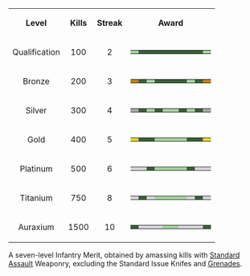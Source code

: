 <table>
<tbody>
<tr class="odd">
<td style="text-align: center;"><p><b>Level</b></p></td>
<td style="text-align: center;"><p><b>Kills</b></p></td>
<td style="text-align: center;"><p><b>Streak</b></p></td>
<td style="text-align: center;"><p><b>Award</b></p></td>
</tr>
<tr class="even">
<td style="text-align: center;"><p>Qualification</p></td>
<td style="text-align: center;"><p>100</p></td>
<td style="text-align: center;"><p>2</p></td>
<td style="text-align: center;"><table class="bigmerit">
<tr>
<td bgcolor="#A3D39C">
</td>
<td bgcolor="#386037">
</td>
<td bgcolor="#386037">
</td>
<td bgcolor="#386037">
</td>
<td bgcolor="#386037">
</td>
<td bgcolor="#386037">
</td>
<td bgcolor="#386037">
</td>
<td bgcolor="#386037">
</td>
<td bgcolor="#386037">
</td>
<td bgcolor="#A3D39C">
</td>
</tr>
</table></td>
</tr>
<tr class="odd">
<td style="text-align: center;"><p>Bronze</p></td>
<td style="text-align: center;"><p>200</p></td>
<td style="text-align: center;"><p>3</p></td>
<td style="text-align: center;"><table class="bigmerit">
<tr>
<td bgcolor="#C58200">
</td>
<td bgcolor="#386037">
</td>
<td bgcolor="#A3D39C">
</td>
<td bgcolor="#386037">
</td>
<td bgcolor="#386037">
</td>
<td bgcolor="#386037">
</td>
<td bgcolor="#386037">
</td>
<td bgcolor="#A3D39C">
</td>
<td bgcolor="#386037">
</td>
<td bgcolor="#C58200">
</td>
</tr>
</table></td>
</tr>
<tr class="even">
<td style="text-align: center;"><p>Silver</p></td>
<td style="text-align: center;"><p>300</p></td>
<td style="text-align: center;"><p>4</p></td>
<td style="text-align: center;"><table class="bigmerit">
<tr>
<td bgcolor="#AAAAAA">
</td>
<td bgcolor="#386037">
</td>
<td bgcolor="#A3D39C">
</td>
<td bgcolor="#386037">
</td>
<td bgcolor="#A3D39C">
</td>
<td bgcolor="#A3D39C">
</td>
<td bgcolor="#386037">
</td>
<td bgcolor="#A3D39C">
</td>
<td bgcolor="#386037">
</td>
<td bgcolor="#AAAAAA">
</td>
</tr>
</table></td>
</tr>
<tr class="odd">
<td style="text-align: center;"><p>Gold</p></td>
<td style="text-align: center;"><p>400</p></td>
<td style="text-align: center;"><p>5</p></td>
<td style="text-align: center;"><table class="bigmerit">
<tr>
<td bgcolor="#DFD928">
</td>
<td bgcolor="#386037">
</td>
<td bgcolor="#386037">
</td>
<td bgcolor="#A3D39C">
</td>
<td bgcolor="#A3D39C">
</td>
<td bgcolor="#A3D39C">
</td>
<td bgcolor="#A3D39C">
</td>
<td bgcolor="#386037">
</td>
<td bgcolor="#386037">
</td>
<td bgcolor="#DFD928">
</td>
</tr>
</table></td>
</tr>
<tr class="even">
<td style="text-align: center;"><p>Platinum</p></td>
<td style="text-align: center;"><p>500</p></td>
<td style="text-align: center;"><p>6</p></td>
<td style="text-align: center;"><table class="bigmerit">
<tr>
<td bgcolor="#D8D5DC">
</td>
<td bgcolor="#D8D5DC">
</td>
<td bgcolor="#386037">
</td>
<td bgcolor="#A3D39C">
</td>
<td bgcolor="#A3D39C">
</td>
<td bgcolor="#A3D39C">
</td>
<td bgcolor="#A3D39C">
</td>
<td bgcolor="#386037">
</td>
<td bgcolor="#D8D5DC">
</td>
<td bgcolor="#D8D5DC">
</td>
</tr>
</table></td>
</tr>
<tr class="odd">
<td style="text-align: center;"><p>Titanium</p></td>
<td style="text-align: center;"><p>750</p></td>
<td style="text-align: center;"><p>8</p></td>
<td style="text-align: center;"><table class="bigmerit">
<tr>
<td bgcolor="#D8D5DC">
</td>
<td bgcolor="#386037">
</td>
<td bgcolor="#D8D5DC">
</td>
<td bgcolor="#A3D39C">
</td>
<td bgcolor="#A3D39C">
</td>
<td bgcolor="#A3D39C">
</td>
<td bgcolor="#A3D39C">
</td>
<td bgcolor="#D8D5DC">
</td>
<td bgcolor="#386037">
</td>
<td bgcolor="#D8D5DC">
</td>
</tr>
</table></td>
</tr>
<tr class="even">
<td style="text-align: center;"><p>Auraxium</p></td>
<td style="text-align: center;"><p>1500</p></td>
<td style="text-align: center;"><p>10</p></td>
<td style="text-align: center;"><table class="bigmerit">
<tr>
<td bgcolor="#386037">
</td>
<td bgcolor="#D8D5DC">
</td>
<td bgcolor="#D8D5DC">
</td>
<td bgcolor="#D8D5DC">
</td>
<td bgcolor="#A3D39C">
</td>
<td bgcolor="#A3D39C">
</td>
<td bgcolor="#D8D5DC">
</td>
<td bgcolor="#D8D5DC">
</td>
<td bgcolor="#D8D5DC">
</td>
<td bgcolor="#386037">
</td>
</tr>
</table></td>
</tr>
</tbody>
</table>

A seven-level Infantry Merit, obtained by amassing kills with
[Standard Assault](../certifications/Standard_Assault.md) Weaponry, excluding
the Standard Issue Knifes and [Grenades](../items/Grenade.md).

<!--[category:Merits](category:Merits.md)-->

